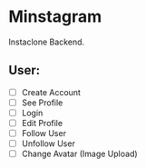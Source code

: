 # Minstagram

Instaclone Backend.

## User:

 - [ ] Create Account
 - [ ] See Profile
 - [ ] Login
 - [ ] Edit Profile
 - [ ] Follow User
 - [ ] Unfollow User
 - [ ] Change Avatar (Image Upload)